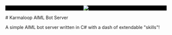 <p style="background-color:black;" align="center">
<img src="https://www.karmaloop.ai/wp-content/uploads/2018/01/cropped-LogoTransparent.png"/>
</p>
# Karmaloop AIML Bot Server

A simple AIML bot server written in C# with a dash of extendable "skills"!
